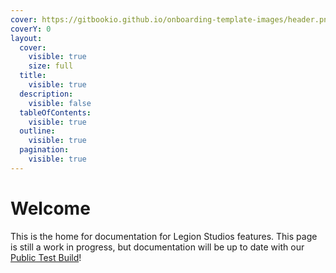 ```yaml
---
cover: https://gitbookio.github.io/onboarding-template-images/header.png
coverY: 0
layout:
  cover:
    visible: true
    size: full
  title:
    visible: true
  description:
    visible: false
  tableOfContents:
    visible: true
  outline:
    visible: true
  pagination:
    visible: true
---
```


# Welcome

This is the home for documentation for Legion Studios features. This page is still a work in progress, but documentation will be up to date with our [Public Test Build](https://steamcommunity.com/sharedfiles/filedetails/?id=2127086295)!
